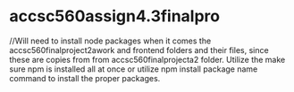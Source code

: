 # accsc560assign4.3finalpro

//Will need to install node packages when it comes the accsc560finalproject2awork and frontend folders and their files, since these are copies from from accsc560finalprojecta2 folder. Utilize the make sure npm is installed all at once or utilize npm install package name command to install the proper packages.
